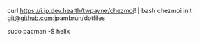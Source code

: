 curl https://i.ip.dev.health/twpayne/chezmoi! | bash
chezmoi init git@github.com:jpambrun/dotfiles


sudo pacman -S helix
